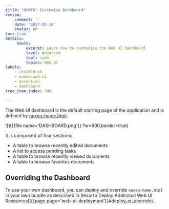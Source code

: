 ```yaml
---
title: "HOWTO: Customize Dashboard"
review:
    comment: ''
    date: '2017-01-16'
    status: ok
toc: true
details:
     howto:
         excerpt: Learn how to customize the Web UI dashboard
         level: Advanced
         tool: code
         topics: Web UI
labels:
    - lts2016-ok
    - nuxeo-web-ui
    - extension
    - dashboard
tree_item_index: 700

---
```


The Web UI dashboard is the default starting page of the application and is defined by [nuxeo-home.html](https://github.com/nuxeo/nuxeo-web-ui/blob/0.8/elements/nuxeo-home.html).

![]({{file name='DASHBOARD.png'}} ?w=600,border=true)

It is composed of four sections:
 - A table to browse recently edited documents
 - A list to access pending tasks
 - A table to browse recently viewed documents
 - A table to browse favorites documents

## Overriding the Dashboard

To use your own dashboard, you can deploy and override `nuxeo-home.html` in your own bundle as described in [How to Deploy Additional Web UI Resources]({{page page='web-ui-deployment'}}#deploy_or_override).
